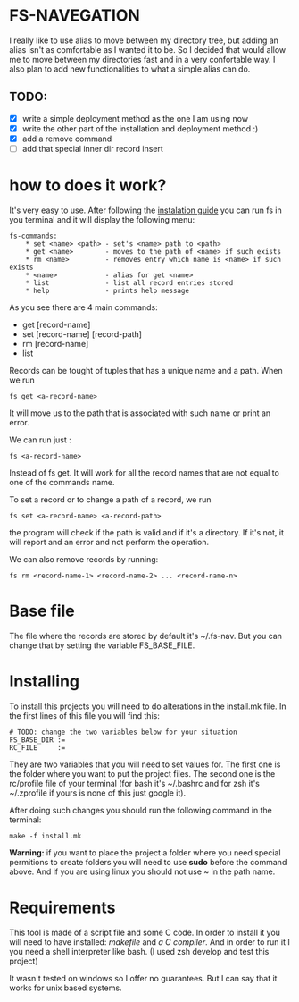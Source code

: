 # FS-NAVEGATION
 I really like to use alias to move between my directory tree, but adding an alias isn't as comfortable as I wanted it to be. So I decided that would allow me to move between my directories fast and in a very confortable way. I also plan to add new functionalities to what a simple alias can do. 

## TODO:

- [X] write a simple deployment method as the one I am using now
- [X] write the other part of the installation and deployment method :)
- [X] add a remove command
- [ ] add that special inner dir record insert

# how to does it work?

It's very easy to use. After following the [instalation guide](#installing) you can run fs in you terminal and it will display the following menu:

```
fs-commands: 
    * set <name> <path> - set's <name> path to <path>
    * get <name>        - moves to the path of <name> if such exists
    * rm <name>         - removes entry which name is <name> if such exists
    * <name>            - alias for get <name>
    * list              - list all record entries stored
    * help              - prints help message
```

As you see there are 4 main commands:
- get \[record-name]
- set \[record-name] \[record-path]
- rm \[record-name]
- list 

Records can be tought of tuples that has a unique name and a path. When we run 
```
fs get <a-record-name>
``` 
It will move us to the path that is associated with such name or print an error.

We can run just :
```
fs <a-record-name>
```
Instead of fs get. It will work for all the record names that are not equal to one of the commands name.

To set a record or to change a path of a record, we run 
```
fs set <a-record-name> <a-record-path>
```
the program will check if the path is valid and if it's a directory. If it's not, it will report and an error and not perform the operation.

We can also remove records by running:
```
fs rm <record-name-1> <record-name-2> ... <record-name-n>
```

# Base file
The file where the records are stored by default it's ~/.fs-nav. But you can change that by setting the variable FS_BASE_FILE.

# Installing

To install this projects you will need to do alterations in the install.mk file. In the first lines of this file you will find this:
```
# TODO: change the two variables below for your situation
FS_BASE_DIR :=
RC_FILE     :=
```
They are two variables that you will need to set values for. The first one is the folder where you want to put the project files. The second one is the rc/profile file of your terminal (for bash it's ~/.bashrc and for zsh it's ~/.zprofile if yours is none of this just google it).

After doing such changes you should run the following command in the terminal:
```
make -f install.mk
```
**Warning:**  if you want to place the project a folder where you need special permitions to create folders you will need to use **sudo** before the command above. And if you are using linux you should not use ~ in the path name.

# Requirements

This tool is made of a script file and some C code. In order to install it you will need to have installed: *makefile* and *a C compiler*. And in order to run it I you need a shell interpreter like bash. (I used zsh develop and test this project)

It wasn't tested on windows so I offer no guarantees. But I can say that it works for unix based systems.